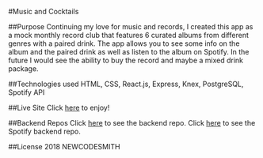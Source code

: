 #Music and Cocktails

##Purpose
Continuing my love for music and records, I created this app as a mock monthly record club that features 6 curated albums from different genres with a paired drink. The app allows you to see some info on the album and the paired drink as well as listen to the album on Spotify. In the future I would see the ability to buy the record and maybe a mixed drink package.

##Technologies used
HTML, CSS, React.js, Express, Knex, PostgreSQL, Spotify API

##Live Site
Click [here]( https://top-albums-list.firebaseapp.com/) to enjoy!

##Backend Repos
Click [here]( https://github.com/newcodesmith/music-and-cocktails-back) to see the backend repo.
Click [here]( https://github.com/newcodesmith/Spotify-BackEnd) to see the Spotify backend repo.

##License
2018 NEWCODESMITH

